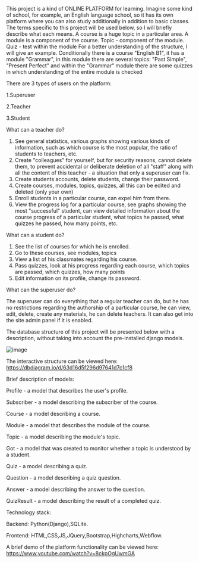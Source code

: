 This project is a kind of ONLINE PLATFORM for learning. Imagine some kind of school, for example, an English language school, so it has its own platform where you can also study additionally in addition to basic classes.
The terms specific to this project will be used below, so I will briefly describe what each means.
A course is a huge topic in a particular area.
A module is a component of the course.
Topic - component of the module.
Quiz - test within the module
For a better understanding of the structure, I will give an example.
Conditionally there is a course "English B1", it has a module "Grammar", in this module there are several topics: "Past Simple", "Present Perfect" and within the "Grammar" module there are some quizzes in which understanding of the entire module is checked

There are 3 types of users on the platform:

1.Superuser


2.Teacher


3.Student


What can a teacher do?
1. See general statistics, various graphs showing various kinds of information, such as which course is the most popular, the ratio of students to teachers, etc.
2. Create "colleagues" for yourself, but for security reasons, cannot delete them, to prevent accidental or deliberate deletion of all "staff" along with all the content of this teacher - a situation that only a superuser can fix.
3. Create students accounts, delete students, change their password.
4. Create courses, modules, topics, quizzes, all this can be edited and deleted (only your own)
5. Enroll students in a particular course, can expel him from there.
6. View the progress log for a particular course, see graphs showing the most "successful" student, can view detailed information about the course progress of a particular student, what topics he passed, what quizzes he passed, how many points, etc.
 
What can a student do?
1. See the list of courses for which he is enrolled.
2. Go to these courses, see modules, topics
3. View a list of his classmates regarding his course.
4. Pass quizzes, look at his progress regarding each course, which topics are passed, which quizzes, how many points
5. Edit information on its profile, change its password.

What can the superuser do?


The superuser can do everything that a regular teacher can do, but he has no restrictions regarding the authorship of a particular course, he can view, edit, delete, create any materials, he can delete teachers. It can also get into the site admin panel if it is enabled.

The database structure of this project will be presented below with a description, without taking into account the pre-installed django models.

 ![image](https://user-images.githubusercontent.com/96882434/215338423-5f375910-05e2-4c28-aa8b-3ffe1a4447ad.png)

The interactive structure can be viewed here:
https://dbdiagram.io/d/63d16d5f296d97641d7c1cf8

Brief description of models:

Profile - a model that describes the user's profile.


Subscriber - a model describing the subscriber of the course.


Course - a model describing a course.


Module - a model that describes the module of the course.


Topic - a model describing the module's topic.


Got -  a model that was created to monitor whether a topic is understood by a student.


Quiz - a model describing a quiz.


Question - a model describing a quiz question.


Answer - a model describing the answer to the question.


QuizResult - a model describing the result of a completed quiz.



Technology stack:


Backend: Python(Django),SQLite.


Frontend: HTML,CSS,JS,JQuery,Bootstrap,Highcharts,Webflow.



A brief demo of the platform functionality can be viewed here:
https://www.youtube.com/watch?v=8ckpOgUwmGA

